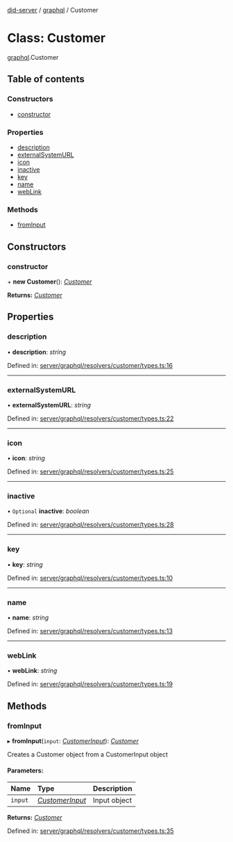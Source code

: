 [did-server](../README.md) / [graphql](../modules/graphql.md) / Customer

# Class: Customer

[graphql](../modules/graphql.md).Customer

## Table of contents

### Constructors

- [constructor](graphql.customer.md#constructor)

### Properties

- [description](graphql.customer.md#description)
- [externalSystemURL](graphql.customer.md#externalsystemurl)
- [icon](graphql.customer.md#icon)
- [inactive](graphql.customer.md#inactive)
- [key](graphql.customer.md#key)
- [name](graphql.customer.md#name)
- [webLink](graphql.customer.md#weblink)

### Methods

- [fromInput](graphql.customer.md#frominput)

## Constructors

### constructor

\+ **new Customer**(): [*Customer*](graphql.customer.md)

**Returns:** [*Customer*](graphql.customer.md)

## Properties

### description

• **description**: *string*

Defined in: [server/graphql/resolvers/customer/types.ts:16](https://github.com/Puzzlepart/did/blob/dev/server/graphql/resolvers/customer/types.ts#L16)

___

### externalSystemURL

• **externalSystemURL**: *string*

Defined in: [server/graphql/resolvers/customer/types.ts:22](https://github.com/Puzzlepart/did/blob/dev/server/graphql/resolvers/customer/types.ts#L22)

___

### icon

• **icon**: *string*

Defined in: [server/graphql/resolvers/customer/types.ts:25](https://github.com/Puzzlepart/did/blob/dev/server/graphql/resolvers/customer/types.ts#L25)

___

### inactive

• `Optional` **inactive**: *boolean*

Defined in: [server/graphql/resolvers/customer/types.ts:28](https://github.com/Puzzlepart/did/blob/dev/server/graphql/resolvers/customer/types.ts#L28)

___

### key

• **key**: *string*

Defined in: [server/graphql/resolvers/customer/types.ts:10](https://github.com/Puzzlepart/did/blob/dev/server/graphql/resolvers/customer/types.ts#L10)

___

### name

• **name**: *string*

Defined in: [server/graphql/resolvers/customer/types.ts:13](https://github.com/Puzzlepart/did/blob/dev/server/graphql/resolvers/customer/types.ts#L13)

___

### webLink

• **webLink**: *string*

Defined in: [server/graphql/resolvers/customer/types.ts:19](https://github.com/Puzzlepart/did/blob/dev/server/graphql/resolvers/customer/types.ts#L19)

## Methods

### fromInput

▸ **fromInput**(`input`: [*CustomerInput*](graphql.customerinput.md)): [*Customer*](graphql.customer.md)

Creates a Customer object from a CustomerInput object

#### Parameters:

Name | Type | Description |
:------ | :------ | :------ |
`input` | [*CustomerInput*](graphql.customerinput.md) | Input object    |

**Returns:** [*Customer*](graphql.customer.md)

Defined in: [server/graphql/resolvers/customer/types.ts:35](https://github.com/Puzzlepart/did/blob/dev/server/graphql/resolvers/customer/types.ts#L35)
